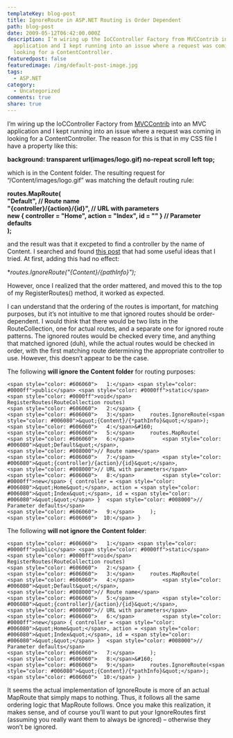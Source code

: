 ```yaml
---
templateKey: blog-post
title: IgnoreRoute in ASP.NET Routing is Order Dependent
path: blog-post
date: 2009-05-12T06:42:00.000Z
description: I’m wiring up the IoCController Factory from MVCContrib into an MVC
  application and I kept running into an issue where a request was coming in
  looking for a ContentController.
featuredpost: false
featuredimage: /img/default-post-image.jpg
tags:
  - ASP.NET
category:
  - Uncategorized
comments: true
share: true
---
```

I’m wiring up the IoCController Factory from [MVCContrib](http://www.codeplex.com/MVCContrib) into an MVC application and I kept running into an issue where a request was coming in looking for a ContentController. The reason for this is that in my CSS file I have a property like this:

**background: transparent url(images/logo.gif) no-repeat scroll left top;**

which is in the Content folder. The resulting request for “/Content/images/logo.gif” was matching the default routing rule:

**routes.MapRoute(\
"Default", // Route name\
"{controller}/{action}/{id}", // URL with parameters\
new { controller = "Home", action = "Index", id = "" } // Parameter defaults\
);**

and the result was that it excpeted to find a controller by the name of Content. I searched and found [this post](http://209.85.173.132/search?q=cache:rRf4IN5R1agJ:www.codingcontext.com/%3Ftag%3Dioc+asp.net+mvc+contentcontroller+ioc&cd=2&hl=en&ct=clnk&gl=us&client=firefox-a) that had some useful ideas that I tried. At first, adding this had no effect:

**routes.IgnoreRoute("{Content}/{*pathInfo}");**

However, once I realized that the order mattered, and moved this to the top of my RegisterRoutes() method, it worked as expected.

I can understand that the ordering of the routes is important, for matching purposes, but it’s not intuitive to me that ignored routes should be order-dependent. I would think that there would be two lists in the RouteCollection, one for actual routes, and a separate one for ignored route patterns. The ignored routes would be checked every time, and anything that matched ignored (duh), while the actual routes would be checked in order, with the first matching route determining the appropriate controller to use. However, this doesn’t appear to be the case.

The following **will ignore the Content folder** for routing purposes:

```
<span style="color: #606060">   1:</span> <span style="color: #0000ff">public</span> <span style="color: #0000ff">static</span> <span style="color: #0000ff">void</span> RegisterRoutes(RouteCollection routes)
<span style="color: #606060">   2:</span> {
<span style="color: #606060">   3:</span>     routes.IgnoreRoute(<span style="color: #006080">&quot;{Content}/{*pathInfo}&quot;</span>); 
<span style="color: #606060">   4:</span>&#160; 
<span style="color: #606060">   5:</span>     routes.MapRoute(
<span style="color: #606060">   6:</span>         <span style="color: #006080">&quot;Default&quot;</span>,                                              <span style="color: #008000">// Route name</span>
<span style="color: #606060">   7:</span>         <span style="color: #006080">&quot;{controller}/{action}/{id}&quot;</span>,                           <span style="color: #008000">// URL with parameters</span>
<span style="color: #606060">   8:</span>         <span style="color: #0000ff">new</span> { controller = <span style="color: #006080">&quot;Home&quot;</span>, action = <span style="color: #006080">&quot;Index&quot;</span>, id = <span style="color: #006080">&quot;&quot;</span> }  <span style="color: #008000">// Parameter defaults</span>
<span style="color: #606060">   9:</span>     );
<span style="color: #606060">  10:</span> } 
```

The following **will not ignore the Content folder**:

```
<span style="color: #606060">   1:</span> <span style="color: #0000ff">public</span> <span style="color: #0000ff">static</span> <span style="color: #0000ff">void</span> RegisterRoutes(RouteCollection routes)
<span style="color: #606060">   2:</span> {
<span style="color: #606060">   3:</span>     routes.MapRoute(
<span style="color: #606060">   4:</span>         <span style="color: #006080">&quot;Default&quot;</span>,                                              <span style="color: #008000">// Route name</span>
<span style="color: #606060">   5:</span>         <span style="color: #006080">&quot;{controller}/{action}/{id}&quot;</span>,                           <span style="color: #008000">// URL with parameters</span>
<span style="color: #606060">   6:</span>         <span style="color: #0000ff">new</span> { controller = <span style="color: #006080">&quot;Home&quot;</span>, action = <span style="color: #006080">&quot;Index&quot;</span>, id = <span style="color: #006080">&quot;&quot;</span> }  <span style="color: #008000">// Parameter defaults</span>
<span style="color: #606060">   7:</span>     );
<span style="color: #606060">   8:</span>&#160; 
<span style="color: #606060">   9:</span>     routes.IgnoreRoute(<span style="color: #006080">&quot;{Content}/{*pathInfo}&quot;</span>);
<span style="color: #606060">  10:</span> }
```

It seems the actual implementation of IgnoreRoute is more of an actual MapRoute that simply maps to nothing. Thus, it follows all the same ordering logic that MapRoute follows. Once you make this realization, it makes sense, and of course you’ll want to put your IgnoreRoutes first (assuming you really want them to always be ignored) – otherwise they won’t be ignored.